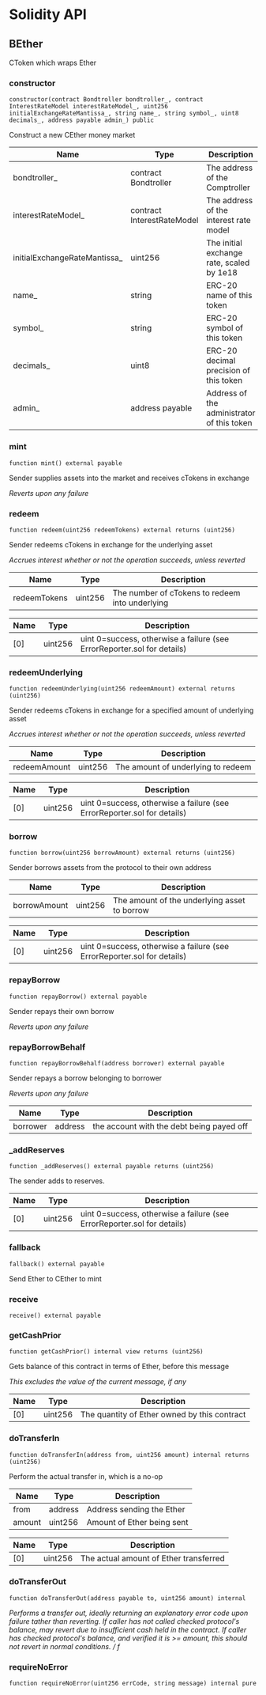 # Solidity API

## BEther

CToken which wraps Ether

### constructor

```solidity
constructor(contract Bondtroller bondtroller_, contract InterestRateModel interestRateModel_, uint256 initialExchangeRateMantissa_, string name_, string symbol_, uint8 decimals_, address payable admin_) public
```

Construct a new CEther money market

| Name | Type | Description |
| ---- | ---- | ----------- |
| bondtroller_ | contract Bondtroller | The address of the Comptroller |
| interestRateModel_ | contract InterestRateModel | The address of the interest rate model |
| initialExchangeRateMantissa_ | uint256 | The initial exchange rate, scaled by 1e18 |
| name_ | string | ERC-20 name of this token |
| symbol_ | string | ERC-20 symbol of this token |
| decimals_ | uint8 | ERC-20 decimal precision of this token |
| admin_ | address payable | Address of the administrator of this token |

### mint

```solidity
function mint() external payable
```

Sender supplies assets into the market and receives cTokens in exchange

_Reverts upon any failure_

### redeem

```solidity
function redeem(uint256 redeemTokens) external returns (uint256)
```

Sender redeems cTokens in exchange for the underlying asset

_Accrues interest whether or not the operation succeeds, unless reverted_

| Name | Type | Description |
| ---- | ---- | ----------- |
| redeemTokens | uint256 | The number of cTokens to redeem into underlying |

| Name | Type | Description |
| ---- | ---- | ----------- |
| [0] | uint256 | uint 0&#x3D;success, otherwise a failure (see ErrorReporter.sol for details) |

### redeemUnderlying

```solidity
function redeemUnderlying(uint256 redeemAmount) external returns (uint256)
```

Sender redeems cTokens in exchange for a specified amount of underlying asset

_Accrues interest whether or not the operation succeeds, unless reverted_

| Name | Type | Description |
| ---- | ---- | ----------- |
| redeemAmount | uint256 | The amount of underlying to redeem |

| Name | Type | Description |
| ---- | ---- | ----------- |
| [0] | uint256 | uint 0&#x3D;success, otherwise a failure (see ErrorReporter.sol for details) |

### borrow

```solidity
function borrow(uint256 borrowAmount) external returns (uint256)
```

Sender borrows assets from the protocol to their own address

| Name | Type | Description |
| ---- | ---- | ----------- |
| borrowAmount | uint256 | The amount of the underlying asset to borrow |

| Name | Type | Description |
| ---- | ---- | ----------- |
| [0] | uint256 | uint 0&#x3D;success, otherwise a failure (see ErrorReporter.sol for details) |

### repayBorrow

```solidity
function repayBorrow() external payable
```

Sender repays their own borrow

_Reverts upon any failure_

### repayBorrowBehalf

```solidity
function repayBorrowBehalf(address borrower) external payable
```

Sender repays a borrow belonging to borrower

_Reverts upon any failure_

| Name | Type | Description |
| ---- | ---- | ----------- |
| borrower | address | the account with the debt being payed off |

### _addReserves

```solidity
function _addReserves() external payable returns (uint256)
```

The sender adds to reserves.

| Name | Type | Description |
| ---- | ---- | ----------- |
| [0] | uint256 | uint 0&#x3D;success, otherwise a failure (see ErrorReporter.sol for details) |

### fallback

```solidity
fallback() external payable
```

Send Ether to CEther to mint

### receive

```solidity
receive() external payable
```

### getCashPrior

```solidity
function getCashPrior() internal view returns (uint256)
```

Gets balance of this contract in terms of Ether, before this message

_This excludes the value of the current message, if any_

| Name | Type | Description |
| ---- | ---- | ----------- |
| [0] | uint256 | The quantity of Ether owned by this contract |

### doTransferIn

```solidity
function doTransferIn(address from, uint256 amount) internal returns (uint256)
```

Perform the actual transfer in, which is a no-op

| Name | Type | Description |
| ---- | ---- | ----------- |
| from | address | Address sending the Ether |
| amount | uint256 | Amount of Ether being sent |

| Name | Type | Description |
| ---- | ---- | ----------- |
| [0] | uint256 | The actual amount of Ether transferred |

### doTransferOut

```solidity
function doTransferOut(address payable to, uint256 amount) internal
```

_Performs a transfer out, ideally returning an explanatory error code upon failure tather than reverting.
 If caller has not called checked protocol&#x27;s balance, may revert due to insufficient cash held in the contract.
 If caller has checked protocol&#x27;s balance, and verified it is &gt;&#x3D; amount, this should not revert in normal conditions.
/
    f_

### requireNoError

```solidity
function requireNoError(uint256 errCode, string message) internal pure
```

